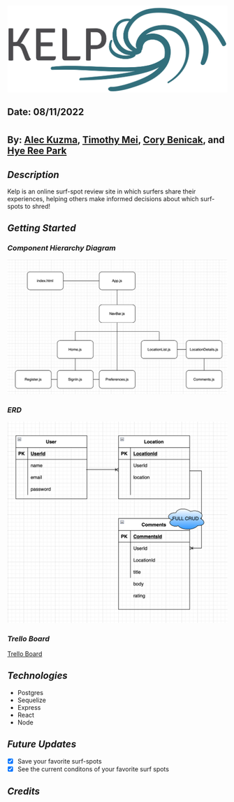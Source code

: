 ![Kelp](/img/Kelp_Logo.png)

## Date: 08/11/2022

#

## By: [Alec Kuzma](https://www.linkedin.com/in/alec-kuzma/), [Timothy Mei](https://www.linkedin.com/in/timothymei/), [Cory Benicak](https://www.linkedin.com/corybenicak/), and [Hye Ree Park](https://www.linkedin.com/in/hyeree-park94/)

## **_Description_**

Kelp is an online surf-spot review site in which surfers share their experiences, helping others make informed decisions about which surf-spots to shred!

## **_Getting Started_**

### **_Component Hierarchy Diagram_**

![Component Hierarchy Diagram](/img/CHD.png)

### **_ERD_**

![ERD](/img/ERD.png)

### **_Trello Board_**

[Trello Board](https://trello.com/b/6bJ9ofrn/project-3-board)

## **_Technologies_**

- Postgres
- Sequelize
- Express
- React
- Node

## **_Future Updates_**

- [x] Save your favorite surf-spots
- [x] See the current conditons of your favorite surf spots

## **_Credits_**
